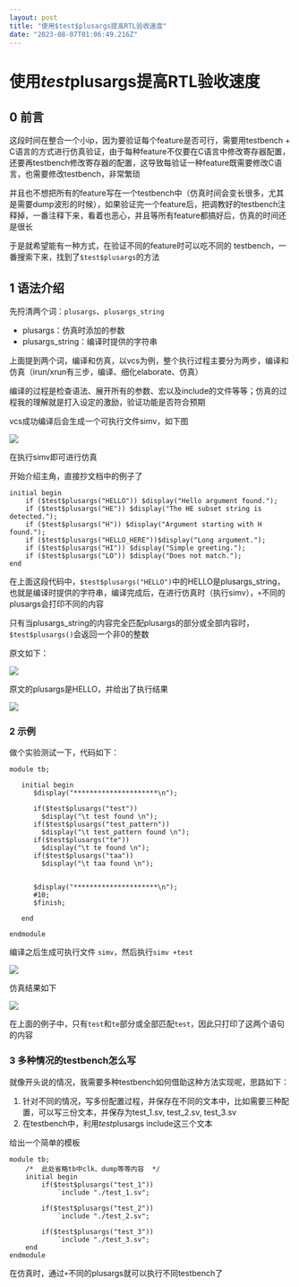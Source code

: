 ```yaml
---
layout: post
title: "使用$test$plusargs提高RTL验收速度"
date: "2023-08-07T01:06:49.216Z"
---
```

使用$test$plusargs提高RTL验收速度
=========================

0 前言
----

这段时间在整合一个小ip，因为要验证每个feature是否可行，需要用testbench + C语言的方式进行仿真验证，由于每种feature不仅要在C语言中修改寄存器配置，还要再testbench修改寄存器的配置，这导致每验证一种feature既需要修改C语言，也需要修改testbench，非常繁琐

并且也不想把所有的feature写在一个testbench中（仿真时间会变长很多，尤其是需要dump波形的时候），如果验证完一个feature后，把调教好的testbench注释掉，一番注释下来，看着也恶心，并且等所有feature都搞好后，仿真的时间还是很长

于是就希望能有一种方式，在验证不同的feature时可以吃不同的 testbench，一番搜索下来，找到了`$test$plusargs`的方法

1 语法介绍
------

先捋清两个词：`plusargs`、`plusargs_string`

*   plusargs：仿真时添加的参数
*   plusargs\_string：编译时提供的字符串

上面提到两个词，编译和仿真，以vcs为例，整个执行过程主要分为两步，编译和仿真（irun/xrun有三步，编译、细化elaborate、仿真）

编译的过程是检查语法、展开所有的参数、宏以及include的文件等等；仿真的过程我的理解就是打入设定的激励，验证功能是否符合预期

vcs成功编译后会生成一个可执行文件simv，如下图

![](https://zbtimage.oss-cn-nanjing.aliyuncs.com/img_for_typora202307052233647.png)

在执行simv即可进行仿真

开始介绍主角，直接抄文档中的例子了

    initial begin
        if ($test$plusargs("HELLO")) $display("Hello argument found.");	
    	if ($test$plusargs("HE")) $display("The HE subset string is detected.");	
    	if ($test$plusargs("H")) $display("Argument starting with H found.");
    	if ($test$plusargs("HELLO_HERE"))$display("Long argument.");
    	if ($test$plusargs("HI")) $display("Simple greeting.");
    	if ($test$plusargs("LO")) $display("Does not match.");
    end
    

在上面这段代码中，`$test$plusargs("HELLO")`中的HELLO是plusargs\_string，也就是编译时提供的字符串，编译完成后，在进行仿真时（执行simv），`+`不同的plusargs会打印不同的内容

只有当plusargs\_string的内容完全匹配plusargs的部分或全部内容时，`$test$plusargs()`会返回一个非0的整数

原文如下：

![](https://zbtimage.oss-cn-nanjing.aliyuncs.com/img_for_typora202307052205279.png)

原文的plusargs是HELLO，并给出了执行结果

![](https://zbtimage.oss-cn-nanjing.aliyuncs.com/img_for_typora202307052239204.png)

### 2 示例

做个实验测试一下，代码如下：

    module tb;
    
       initial begin
          $display("*********************\n");
          
          if($test$plusargs("test"))
    		$display("\t test found \n");
          if($test$plusargs("test_pattern"))
    		$display("\t test_pattern found \n");
          if($test$plusargs("te"))
    		$display("\t te found \n");
          if($test$plusargs("taa"))
    		$display("\t taa found \n");
    
          
          $display("*********************\n");
          #10;
          $finish;
          
       end
       
    endmodule
    

编译之后生成可执行文件 `simv`，然后执行`simv +test`

![](https://zbtimage.oss-cn-nanjing.aliyuncs.com/img_for_typora202307052244121.png)

仿真结果如下

![](https://zbtimage.oss-cn-nanjing.aliyuncs.com/img_for_typora202307052245744.png)

在上面的例子中，只有`test`和`te`部分或全部匹配`test`，因此只打印了这两个语句的内容

### 3 多种情况的testbench怎么写

就像开头说的情况，我需要多种testbench如何借助这种方法实现呢，思路如下：

1.  针对不同的情况，写多份配置过程，并保存在不同的文本中，比如需要三种配置，可以写三份文本，并保存为test\_1.sv, test\_2.sv, test\_3.sv
2.  在testbench中，利用$test$plusargs include这三个文本

给出一个简单的模板

    module tb;
        /*  此处省略tb中clk、dump等等内容  */
    	initial begin
            if($test$plusargs("test_1"))
                `include "./test_1.sv";
            
            if($test$plusargs("test_2"))
                `include "./test_2.sv";
            
            if($test$plusargs("test_3"))
                `include "./test_3.sv";
        end	
    endmodule
    

在仿真时，通过`+`不同的plusargs就可以执行不同testbench了